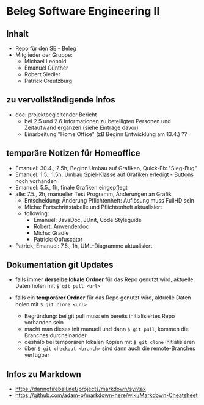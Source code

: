 # Beleg Software Engineering II

## Inhalt

* Repo für den SE - Beleg
* Mitglieder der Gruppe:
  * Michael Leopold
  * Emanuel Günther
  * Robert Siedler
  * Patrick Creutzburg


## zu vervollständigende Infos

* doc: projektbegleitender Bericht
  * bei 2.5 und 2.6 Informationen zu beteiligten Personen und Zeitaufwand ergänzen (siehe Einträge davor)
  * Einarbeitung "Home Office" (zB Beginn Entwicklung am 13.4.) ??


## temporäre Notizen für Homeoffice

* Emanuel: 30.4., 2.5h, Beginn Umbau auf Grafiken, Quick-Fix "Sieg-Bug"
* Emanuel: 1.5., 1.5h, Umbau Spiel-Klasse auf Grafiken erledigt - Buttons noch vorhanden
* Emanuel: 5.5., 1h, finale Grafiken eingepflegt
* alle: 7.5., 2h, manueller Test Programm, Änderungen an Grafik
	* Entscheidung: Änderung Pflichtenheft: Auflösung muss FullHD sein
	* Micha: Fortschrittstabelle und Pflichtenheft aktualisiert
	* following:
		* Emanuel: JavaDoc, JUnit, Code Styleguide
		* Robert: Anwenderdoc
		* Micha: Gradle
		* Patrick: Obfuscator
* Patrick, Emanuel: 7.5., 1h, UML-Diagramme aktualisiert

## Dokumentation git Updates

* falls immer **derselbe lokale Ordner** für das Repo genutzt wird, aktuelle Daten holen mit `$ git pull <url>`

* falls ein **temporärer Ordner** für das Repo genutzt wird, aktuelle Daten holen mit `$ git clone <url>`

  * Begründung: bei git pull muss ein bereits initialisiertes Repo vorhanden sein
  * macht man dieses init manuell und dann `$ git pull`, kommen die Branches durcheinander
  * deshalb bei temporären lokalen Kopien mit `$ git clone` initialisieren
  * über `$ git checkout <branch>` sind dann auch die remote-Branches verfügbar


## Infos zu Markdown

* https://daringfireball.net/projects/markdown/syntax
* https://github.com/adam-p/markdown-here/wiki/Markdown-Cheatsheet

